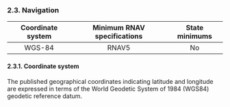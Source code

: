 ### 	2.3. Navigation

| Coordinate system | Minimum RNAV specifications | State minimums |
| :---------------: | :-------------------------: | :------------: |
|      WGS-84       |            RNAV5            |       No       |

#### 2.3.1. Coordinate system

The published geographical coordinates indicating latitude and longitude are expressed in terms of the World Geodetic System of 1984 (WGS84) geodetic reference datum.

